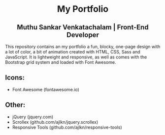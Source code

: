 <h1 align="center">My Portfolio</h1>
<h2 align="center">Muthu Sankar Venkatachalam | Front-End Developer </h2>

This repository contains an my portfolio a fun, blocky, one-page design with a lot of color, a bit of animation created with HTML, CSS,  Sass and JavaScript. It is lightweight and responsive, as well as comes with the Bootstrap grid system and loaded with Font Awesome.

## Icons:
- Font Awesome (fontawesome.io)

## Other:
- jQuery (jquery.com)
- Scrollex (github.com/ajlkn/jquery.scrollex)
- Responsive Tools (github.com/ajlkn/responsive-tools)
